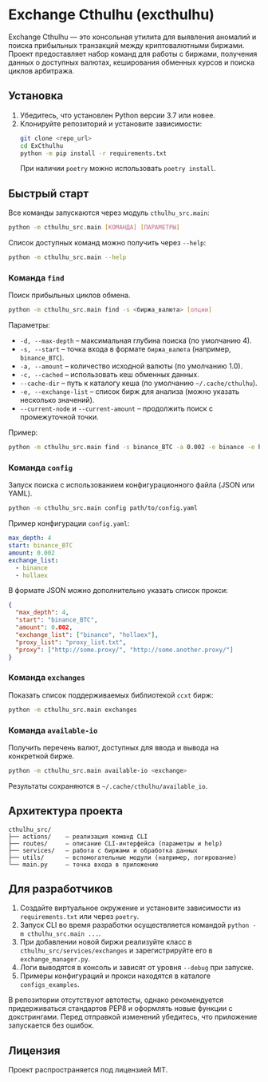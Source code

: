 # Exchange Cthulhu (excthulhu)

Exchange Cthulhu — это консольная утилита для выявления аномалий и поиска прибыльных транзакций между криптовалютными биржами. Проект предоставляет набор команд для работы с биржами, получения данных о доступных валютах, кеширования обменных курсов и поиска циклов арбитража.

## Установка

1. Убедитесь, что установлен Python версии 3.7 или новее.
2. Клонируйте репозиторий и установите зависимости:
   ```bash
   git clone <repo_url>
   cd ExCthulhu
   python -m pip install -r requirements.txt
   ```
   При наличии `poetry` можно использовать `poetry install`.

## Быстрый старт

Все команды запускаются через модуль `cthulhu_src.main`:

```bash
python -m cthulhu_src.main [КОМАНДА] [ПАРАМЕТРЫ]
```

Список доступных команд можно получить через `--help`:

```bash
python -m cthulhu_src.main --help
```

### Команда `find`

Поиск прибыльных циклов обмена.

```bash
python -m cthulhu_src.main find -s <биржа_валюта> [опции]
```

Параметры:
- `-d, --max-depth` – максимальная глубина поиска (по умолчанию 4).
- `-s, --start` – точка входа в формате `биржа_валюта` (например, `binance_BTC`).
- `-a, --amount` – количество исходной валюты (по умолчанию 1.0).
- `-c, --cached` – использовать кеш обменных данных.
- `--cache-dir` – путь к каталогу кеша (по умолчанию `~/.cache/cthulhu`).
- `-e, --exchange-list` – список бирж для анализа (можно указать несколько значений).
- `--current-node` и `--current-amount` – продолжить поиск с промежуточной точки.

Пример:
```bash
python -m cthulhu_src.main find -s binance_BTC -a 0.002 -e binance -e hollaex
```

### Команда `config`

Запуск поиска с использованием конфигурационного файла (JSON или YAML).

```bash
python -m cthulhu_src.main config path/to/config.yaml
```

Пример конфигурации `config.yaml`:
```yaml
max_depth: 4
start: binance_BTC
amount: 0.002
exchange_list:
  - binance
  - hollaex
```

В формате JSON можно дополнительно указать список прокси:
```json
{
  "max_depth": 4,
  "start": "binance_BTC",
  "amount": 0.002,
  "exchange_list": ["binance", "hollaex"],
  "proxy_list": "proxy_list.txt",
  "proxy": ["http://some.proxy/", "http://some.another.proxy/"]
}
```

### Команда `exchanges`

Показать список поддерживаемых библиотекой `ccxt` бирж:
```bash
python -m cthulhu_src.main exchanges
```

### Команда `available-io`

Получить перечень валют, доступных для ввода и вывода на конкретной бирже.
```bash
python -m cthulhu_src.main available-io <exchange>
```

Результаты сохраняются в `~/.cache/cthulhu/available_io`.

## Архитектура проекта

```
cthulhu_src/
├── actions/    – реализация команд CLI
├── routes/     – описание CLI-интерфейса (параметры и help)
├── services/   – работа с биржами и обработка данных
├── utils/      – вспомогательные модули (например, логирование)
└── main.py     – точка входа в приложение
```

## Для разработчиков

1. Создайте виртуальное окружение и установите зависимости из `requirements.txt` или через `poetry`.
2. Запуск CLI во время разработки осуществляется командой `python -m cthulhu_src.main ...`.
3. При добавлении новой биржи реализуйте класс в `cthulhu_src/services/exchanges` и зарегистрируйте его в `exchange_manager.py`.
4. Логи выводятся в консоль и зависят от уровня `--debug` при запуске.
5. Примеры конфигураций и прокси находятся в каталоге `configs_examples`.

В репозитории отсутствуют автотесты, однако рекомендуется придерживаться стандартов PEP8 и оформлять новые функции с докстрингами. Перед отправкой изменений убедитесь, что приложение запускается без ошибок.

## Лицензия

Проект распространяется под лицензией MIT.
